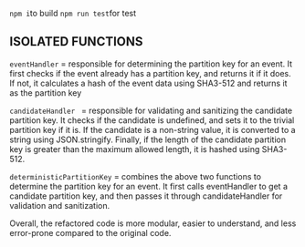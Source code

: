 `npm i`to build
`npm run test`for test

## ISOLATED FUNCTIONS

`eventHandler` = responsible for determining the partition key for an event. It first checks if the event already has a partition key, and returns it if it does. If not, it calculates a hash of the event data using SHA3-512 and returns it as the partition key

`candidateHandler ` = responsible for validating and sanitizing the candidate partition key. It checks if the candidate is undefined, and sets it to the trivial partition key if it is. If the candidate is a non-string value, it is converted to a string using JSON.stringify. Finally, if the length of the candidate partition key is greater than the maximum allowed length, it is hashed using SHA3-512.

`deterministicPartitionKey` = combines the above two functions to determine the partition key for an event. It first calls eventHandler to get a candidate partition key, and then passes it through candidateHandler for validation and sanitization.

Overall, the refactored code is more modular, easier to understand, and less error-prone compared to the original code.